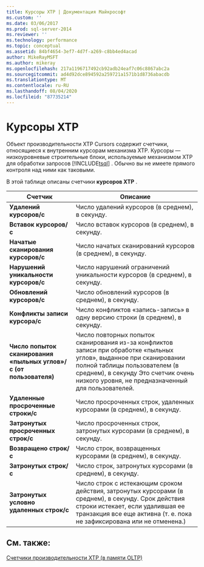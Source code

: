```yaml
---
title: Курсоры XTP | Документация Майкрософт
ms.custom: ''
ms.date: 03/06/2017
ms.prod: sql-server-2014
ms.reviewer: ''
ms.technology: performance
ms.topic: conceptual
ms.assetid: 84bf4654-3ef7-4d7f-a269-c8bb4ed4acad
author: MikeRayMSFT
ms.author: mikeray
ms.openlocfilehash: 217a1196717492cb92adb24eaf7c06c8867abc2a
ms.sourcegitcommit: ad4d92dce894592a259721a1571b1d8736abacdb
ms.translationtype: MT
ms.contentlocale: ru-RU
ms.lasthandoff: 08/04/2020
ms.locfileid: "87735214"
---
```

# <a name="xtp-cursors"></a>Курсоры XTP
  Объект производительности XTP Cursors содержит счетчики, относящиеся к внутренним курсорам механизма XTP. Курсоры — низкоуровневые строительные блоки, используемые механизмом XTP для обработки запросов [!INCLUDE[tsql](../../includes/tsql-md.md)] . Обычно вы не имеете прямого контроля над ними как таковыми.  
  
 В этой таблице описаны счетчики **курсоров XTP** .  
  
|Счетчик|Описание|  
|-------------|-----------------|  
|**Удалений курсоров/с**|Число удалений курсоров (в среднем), в секунду.|  
|**Вставок курсоров/с**|Число вставок курсоров (в среднем), в секунду.|  
|**Начатые сканирования курсоров/с**|Число начатых сканирований курсоров (в среднем), в секунду.|  
|**Нарушений уникальности курсоров/с**|Число нарушений ограничений уникальности курсоров (в среднем), в секунду.|  
|**Обновлений курсоров/с**|Число обновлений курсоров (в среднем), в секунду.|  
|**Конфликты записи курсора/с**|Число конфликтов «запись-запись» в одну версию строки (в среднем), в секунду.|  
|**Число попыток сканирования «пыльных углов»/с (от пользователя)**|Число повторных попыток сканирования из-за конфликтов записи при обработке «пыльных углов», выданное при сканировании полной таблицы пользователем (в среднем), в секунду Это счетчик очень низкого уровня, не предназначенный для пользователей.|  
|**Удаленные просроченные строки/с**|Число просроченных строк, удаленных курсорами (в среднем), в секунду.|  
|**Затронутых просроченных строк/с**|Число просроченных строк, затронутых курсорами (в среднем), в секунду.|  
|**Возвращено строк/с**|Число строк, возвращенных курсорами (в среднем), в секунду.|  
|**Затронутых строк/с**|Число строк, затронутых курсорами (в среднем), в секунду.|  
|**Затронутых условно удаленных строк/с**|Число строк с истекающим сроком действия, затронутых курсорами (в среднем), в секунду. Срок действия строки истекает, если удалившая ее транзакция все еще активна (т. е. пока не зафиксирована или не отменена.)|  
  
## <a name="see-also"></a>См. также:  
 [Счетчики производительности XTP &#40;в памяти OLTP&#41;](../../integration-services/performance/performance-counters.md)  
  
  
